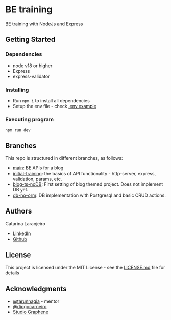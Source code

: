# BE training

BE training with NodeJs and Express

## Getting Started

### Dependencies

* node v18 or higher
* Express
* express-validator

### Installing

* Run `npm i` to install all dependencies
* Setup the env file - check [.env.example](/.env.example)

### Executing program

```
npm run dev
```

## Branches

This repo is structured in different branches, as follows:
* [main](https://github.com/catlaranjeiro/be-training): BE APIs for a blog
* [initial-training](https://github.com/catlaranjeiro/be-training/tree/initial-training): the basics of API functionality - http-server, express, validation, params, etc.
* [blog-ts-noDB](https://github.com/catlaranjeiro/be-training/tree/blog-ts-noDB): First setting of blog themed project. Does not implement DB yet.
* [db-no-orm](https://github.com/catlaranjeiro/be-training/tree/db-no-orm): DB implementation with Postgresql and basic CRUD actions.

## Authors

Catarina Laranjeiro
- [LinkedIn](https://www.linkedin.com/in/catarinalaranjeiro/)
- [Github](https://github.com/catlaranjeiro)


## License

This project is licensed under the MIT License - see the [LICENSE.md](/LICENSE.md) file for details

## Acknowledgments

* [@tarunnagia](https://www.linkedin.com/in/tarunnagia/) - mentor
* [@diogocarneiro](https://www.linkedin.com/in/fdiogocarneiro/)
* [Studio Graphene](https://www.studiographene.com/)